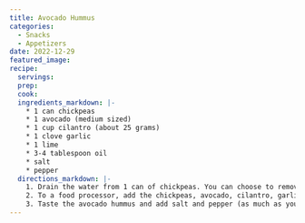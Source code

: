 ```yaml
---
title: Avocado Hummus
categories:
  - Snacks
  - Appetizers 
date: 2022-12-29
featured_image:
recipe:
  servings:
  prep:
  cook:
  ingredients_markdown: |-
    * 1 can chickpeas
    * 1 avocado (medium sized)
    * 1 cup cilantro (about 25 grams)
    * 1 clove garlic
    * 1 lime
    * 3-4 tablespoon oil
    * salt
    * pepper
  directions_markdown: |-
    1. Drain the water from 1 can of chickpeas. You can choose to remove the skin from the chickpeas in order to make the hummus more smooth. Or you can leave them and the taste will be just as delicious, but the texture more chunky.
    2. To a food processor, add the chickpeas, avocado, cilantro, garlic, juice of 1 lime, and oil. Blend the ingredients for several minutes, until you have a creamy consistency and all of the ingredients are well combined.
    3. Taste the avocado hummus and add salt and pepper (as much as you like according to your taste).
---
```

